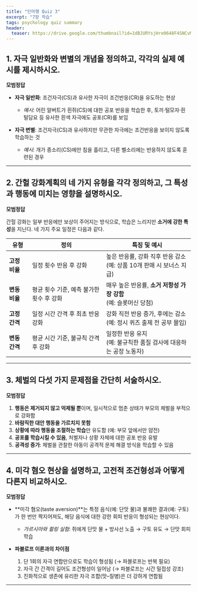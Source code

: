 ```yaml
---
title: "인마행 Quiz 3"
excerpt: "7장 학습"
tags: psychology quiz summary
header:
  teaser: https://drive.google.com/thumbnail?id=1dBJURYsjHre0648F4SNCvMqqUgANCfUk&sz=w1000
---
```


## 1. 자극 일반화와 변별의 개념을 정의하고, 각각의 실제 예시를 제시하시오.

**모범정답**

* **자극 일반화**: 조건자극(CS)과 유사한 자극이 조건반응(CR)을 유도하는 현상

  * *예시*: 어린 알버트가 흰쥐(CS)에 대한 공포 반응을 학습한 후, 토끼·털모자·흰 털담요 등 유사한 흰색 자극에도 공포(CR)를 보임

* **자극 변별**: 조건자극(CS)과 유사하지만 무관한 자극에는 조건반응을 보이지 않도록 학습하는 것

  * *예시*: 개가 종소리(CS)에만 침을 흘리고, 다른 벨소리에는 반응하지 않도록 훈련된 경우

---

## 2. 간헐 강화계획의 네 가지 유형을 각각 정의하고, 그 특성과 행동에 미치는 영향을 설명하시오.

**모범정답**

간헐 강화는 일부 반응에만 보상이 주어지는 방식으로, 학습은 느리지만 **소거에 강한 특성**을 지닌다. 네 가지 주요 일정은 다음과 같다.

| 유형             | 정의                       | 특징 및 예시                                          |
| -------------- | ------------------------ | ------------------------------------------------ |
| **고정 비율** | 일정 횟수 반응 후 강화            | 높은 반응률, 강화 직후 반응 감소 <br> (예: 상품 10개 판매 시 보너스 지급) |
| **변동 비율** | 평균 횟수 기준, 예측 불가한 횟수 후 강화 | 매우 높은 반응률, **소거 저항성 가장 강함** <br> (예: 슬롯머신 당첨)    |
| **고정 간격** | 일정 시간 간격 후 최초 반응 강화      | 강화 직전 반응 증가, 후에는 감소 <br> (예: 정시 퀴즈 출제 전 공부 몰입)   |
| **변동 간격** | 평균 시간 기준, 불규칙 간격 후 강화    | 일정한 반응 유지 <br> (예: 불규칙한 품질 검사에 대응하는 공장 노동자)      |

---

## 3. 체벌의 다섯 가지 문제점을 간단히 서술하시오.

**모범정답**

1. **행동은 제거되지 않고 억제될 뿐**이며, 일시적으로 멈춘 상태가 부모의 체벌을 부적으로 강화함
2. **바람직한 대안 행동을 가르치지 못함**
3. **상황에 따라 행동을 조절하는 학습**만 유도함 (예: 부모 앞에서만 얌전)
4. **공포를 학습시킬 수 있음**, 처벌자나 상황 자체에 대한 공포 반응 유발
5. **공격성 증가**: 체벌을 관찰한 아동이 공격적 문제 해결 방식을 학습할 수 있음

---

## 4. 미각 혐오 현상을 설명하고, 고전적 조건형성과 어떻게 다른지 비교하시오.

**모범정답**

* **미각 혐오(taste aversion)**는 특정 음식(예: 단맛 물)과 불쾌한 결과(예: 구토)가 한 번만 짝지어져도, 해당 음식에 대한 강한 회피 반응이 형성되는 현상이다.

  * *가르시아와 쾰링 실험*: 쥐에게 단맛 물 + 방사선 노출 → 구토 유도 → 단맛 회피 학습

* **파블로프 이론과의 차이점**

  1. 단 1회의 자극 연합만으로도 학습이 형성됨 (→ 파블로프는 반복 필요)
  2. 자극 간 간격이 길어도 조건형성이 일어남 (→ 파블로프는 시간 밀접성 강조)
  3. 진화적으로 생존에 유리한 자극 조합(맛–질병)은 더 강하게 연합됨

---